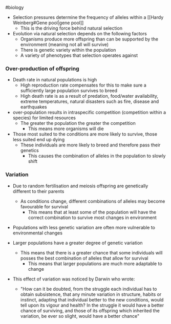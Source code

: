 #biology
- Selection pressures determine the frequency of alleles within a [[Hardy Weinberg#Gene pool|gene pool]]
    - This is the driving force behind natural selection
- Evolution via natural selection depends on the following factors
    - Organisms produce more offspring than can be supported by the environment (meaning not all will survive)
    - There is genetic variety within the population
    - A variety of phenotypes that selection operates against

### Over-production of offspring
- Death rate in natural populations is high
    - High reproduction rate compensates for this to make sure a sufficiently large population survives to breed
    - High death rate is as a result of predation, food/water availability, extreme temperatures, natural disasters such as fire, disease and earthquakes
- over-population results in intraspecific competition (competition within a species) for limited resources
    - The greater the population the greater the competition
        - This means more organisms will die
- Those most suited to the conditions are more likely to survive, those less suited end up dying
    - These individuals are more likely to breed and therefore pass their genetics
        - This causes the combination of alleles in the population to slowly shift

### Variation
- Due to random fertilisation and meiosis offspring are genetically different to their parents
    - As conditions change, different combinations of alleles may become favourable for survival
        - This means that at least some of the population will have the correct combination to survive most changes in environment
- Populations with less genetic variation are often more vulnerable to environmental changes
- Larger populations have a greater degree of genetic variation
    - This means that there is a greater chance that some individuals will posses the best combination of alleles that allow for survival
        - This means that larger populations are much more adaptable to change

- This effect of variation was noticed by Darwin who wrote:
    - "How can it be doubted, from the struggle each individual has to obtain subsistence, that any minute variation in structure, habits or instinct, adapting that individual better to the new conditions, would tell upon its vigour and health? In the struggle it would have a better chance of surviving, and those of its offspring which inherited the variation, be ever so slight, would have a better chance"